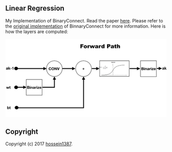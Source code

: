 ## Linear Regression

My Implementation of BinaryConnect. Read the paper [here](https://arxiv.org/abs/1511.00363).
Please refer to the [original implementation](https://github.com/MatthieuCourbariaux/BinaryConnect) of BinnaryConnect for more information.
Here is how the layers are computed:

<img src="https://github.com/hossein1387/MLExperiments/blob/master/Figs/binnect_ak.png" width="700" />

## Copyright

Copyright (c) 2017 [hossein1387](http://hossein1387.github.io/).



